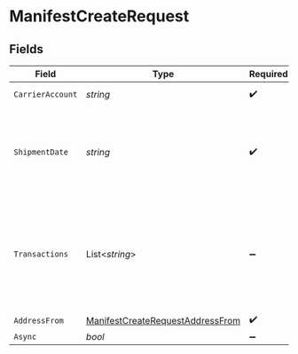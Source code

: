 # ManifestCreateRequest


## Fields

| Field                                                                                                                                       | Type                                                                                                                                        | Required                                                                                                                                    | Description                                                                                                                                 | Example                                                                                                                                     |
| ------------------------------------------------------------------------------------------------------------------------------------------- | ------------------------------------------------------------------------------------------------------------------------------------------- | ------------------------------------------------------------------------------------------------------------------------------------------- | ------------------------------------------------------------------------------------------------------------------------------------------- | ------------------------------------------------------------------------------------------------------------------------------------------- |
| `CarrierAccount`                                                                                                                            | *string*                                                                                                                                    | :heavy_check_mark:                                                                                                                          | ID of carrier account                                                                                                                       | adcfdddf8ec64b84ad22772bce3ea37a                                                                                                            |
| `ShipmentDate`                                                                                                                              | *string*                                                                                                                                    | :heavy_check_mark:                                                                                                                          | All shipments to be submitted on this day will be closed out. <br/>Must be in the format `2014-01-18T00:35:03.463Z` (ISO 8601 date).        | 2014-05-16T23:59:59Z                                                                                                                        |
| `Transactions`                                                                                                                              | List<*string*>                                                                                                                              | :heavy_minus_sign:                                                                                                                          | IDs transactions to use. If you set this to null or not send this parameter, <br/>Shippo will automatically assign all applicable transactions. | [<br/>"adcfdddf8ec64b84ad22772bce3ea37a"<br/>]                                                                                              |
| `AddressFrom`                                                                                                                               | [ManifestCreateRequestAddressFrom](../../Models/Components/ManifestCreateRequestAddressFrom.md)                                             | :heavy_check_mark:                                                                                                                          | N/A                                                                                                                                         |                                                                                                                                             |
| `Async`                                                                                                                                     | *bool*                                                                                                                                      | :heavy_minus_sign:                                                                                                                          | N/A                                                                                                                                         |                                                                                                                                             |